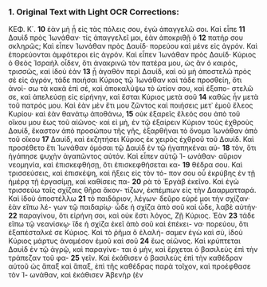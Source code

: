 ### 1. Original Text with Light OCR Corrections:

ΚΕΦ. Κ΄.
**10** ἐὰν μὴ ᾖ εἰς τὰς πόλεις σου, ἐγὼ ἀπαγγελῶ σοι. Καὶ εἶπε
**11** Δαυὶδ πρὸς Ἰωνάθαν· τίς ἀπαγγελεῖ μοι, ἐὰν ἀποκριθῇ ὁ
**12** πατήρ σου σκληρῶς; Καὶ εἶπεν Ἰωνάθαν πρὸς Δαυίδ· πορεύου
καὶ μένε εἰς ἀγρόν. Καὶ ἐπορεύονται ἀμφότεροι εἰς ἀγρόν. Καὶ
εἶπεν Ἰωνάθαν πρὸς Δαυίδ· Κύριος ὁ Θεὸς Ἰσραὴλ οἶδεν, ὅτι
ἀνακρινῶ τὸν πατέρα μου, ὡς ἂν ὁ καιρός, τρισσῶς, καὶ ἰδοὺ ἐάν
**13** ᾖ ἀγαθὸν περὶ Δαυίδ, καὶ οὐ μὴ ἀποστελῶ πρὸς σὲ εἰς ἀγρόν,
τάδε ποιήσαι Κύριος τῷ Ἰωνάθαν καὶ τάδε προσθείη, ὅτι ἀνοί-
σω τὰ κακὰ ἐπὶ σέ, καὶ ἀποκαλύψω τὸ ὠτίον σου, καὶ ἐξαπο-
στελῶ σε, καὶ ἀπελεύσῃ εἰς εἰρήνην, καὶ ἔσται Κύριος μετὰ σοῦ
**14** καθὼς ἦν μετὰ τοῦ πατρός μου. Καὶ ἐὰν μὲν ἔτι μου ζῶντος
καὶ ποιήσεις μετ᾿ ἐμοῦ ἔλεος Κυρίου· καὶ ἐὰν θανάτῳ ἀποθάνω,
**15** οὐκ ἐξαρεῖς ἔλεός σου ἀπὸ τοῦ οἴκου μου ἕως τοῦ αἰῶνος· καὶ
εἰ μὴ, ἐν τῷ ἐξαίρειν Κύριον τοὺς ἐχθροὺς Δαυίδ, ἕκαστον ἀπὸ
προσώπου τῆς γῆς, ἐξαρθῆναι τὸ ὄνομα Ἰωνάθαν ἀπὸ τοῦ οἴκου
**17** Δαυίδ, καὶ ἐκζητήσει Κύριος ἐκ χειρὸς ἐχθροῦ τοῦ Δαυίδ. Καὶ
προσέθετο ἔτι Ἰωνάθαν ὁμόσαι τῷ Δαυὶδ ἐν τῷ ἠγαπηκέναι αὑ-
**18** τὸν, ὅτι ἠγάπησε ψυχὴν ἀγαπῶντος αὐτόν. Καὶ εἶπεν αὐτῷ Ἰ-
ωνάθαν· αὔριον νεομηνία, καὶ ἐπισκεφθήσῃ, ὅτι ἐπισκεφθήσεται κα-
**19** θέδρα σου. Καὶ τρισσεύσεις, καὶ ἐπισκέψη, καὶ ἥξεις εἰς τὸν τό-
πον σου οὗ ἐκρύβης ἐν τῇ ἡμέρᾳ τῇ ἐργασίμῃ, καὶ καθίσεις πα-
**20** ρὰ τὸ Ἐργὰβ ἐκεῖνο. Καὶ ἐγὼ τρισσεύω ταῖς σχίζαις θῆρα ἄκον-
τίζων, ἐκπέμπων εἰς τὴν Δααρματταρά. Καὶ ἰδοὺ ἀποστέλλω
**21** τὸ παιδάριον, λέγων· δεῦρο εὑρέ μοι τὴν σχίζαν· ἐὰν εἴπω λέ-
γων τῷ παιδαρίῳ· ὧδε ἡ σχίζα ἀπὸ σοῦ καὶ ὧδε, λαβὲ αὐτήν·
**22** παραγίνου, ὅτι εἰρήνη σοι, καὶ οὐκ ἔστι λόγος, Ζῇ Κύριος. Ἐὰν
**23** τάδε εἴπω τῷ νεανίσκῳ· ἴδε ἡ σχίζα ἐκεῖ ἀπὸ σοῦ καὶ ἐπέκει-
να· πορεύου, ὅτι ἐξαπέσταλκέ σε Κύριος. Καὶ τὸ ῥῆμα ὃ ἐλαλή-
σαμεν ἐγὼ καὶ σὺ, ἰδοὺ Κύριος μάρτυς ἀναμέσον ἐμοῦ καὶ σοῦ
**24** ἕως αἰῶνος. Καὶ κρύπτεται Δαυὶδ ἐν τῷ ἀγρῷ, καὶ παραγίνε-
ται ὁ μὴν, καὶ ἔρχεται ὁ βασιλεὺς ἐπὶ τὴν τράπεζαν τοῦ φα-
**25** γεῖν. Καὶ ἐκάθισεν ὁ βασιλεὺς ἐπὶ τὴν καθέδραν αὑτοῦ ὡς ἅπαξ
καὶ ἅπαξ, ἐπὶ τῆς καθέδρας παρὰ τοῖχον, καὶ προέφθασε τὸν Ἰ-
ωνάθαν, καὶ ἐκάθισεν Ἀβενὴρ (ἐν